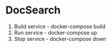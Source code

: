 # DocSearch

1. Build service - docker-compose build
2. Run service - docker-compose up
3. Stop service - docker-compose down
